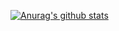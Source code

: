 [![Anurag's github stats](https://github-readme-stats.vercel.app/api?username=maxmeng93)](https://github.com/anuraghazra/github-readme-stats)

<!--
**maxmeng93/maxmeng93** is a ✨ _special_ ✨ repository because its `README.md` (this file) appears on your GitHub profile.

Here are some ideas to get you started:

- 🔭 I’m currently working on ...
- 🌱 I’m currently learning ...
- 👯 I’m looking to collaborate on ...
- 🤔 I’m looking for help with ...
- 💬 Ask me about ...
- 📫 How to reach me: ...
- 😄 Pronouns: ...
- ⚡ Fun fact: ...
-->

